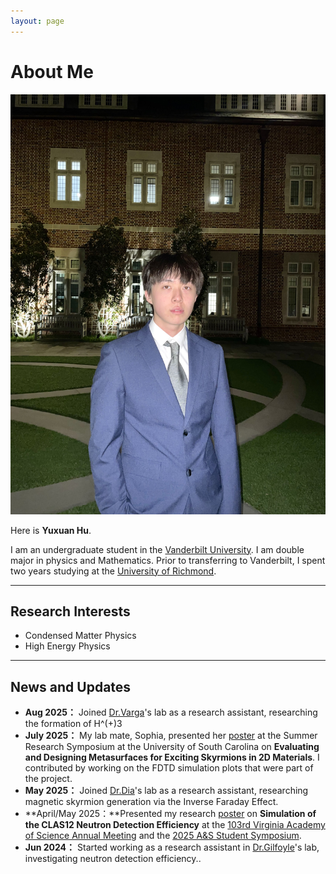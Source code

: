 ```yaml
---
layout: page
---
```


# About Me

<img src="images/yuxuanhu(1).jpg" alt="Yuxuan Hu" class="floatpic">

Here is **Yuxuan Hu**.<br>

I am an undergraduate student in the [Vanderbilt University](https://www.vanderbilt.edu/). I am double major in physics and Mathematics. Prior to transferring to Vanderbilt, I spent two years studying at the [University of Richmond](https://www.richmond.edu/).


---

## Research Interests

- Condensed Matter Physics
- High Energy Physics

---

## News and Updates
- **Aug 2025：**  Joined [Dr.Varga](https://as.vanderbilt.edu/physics-astronomy/bio/kalman-varga/)'s lab as a research assistant, researching the formation of H^(+)3
- **July 2025：**  My lab mate, Sophia, presented her [poster](/file/Sophia%20poster.pdf)  at the Summer Research Symposium at the University of South Carolina on **Evaluating and Designing Metasurfaces for Exciting Skyrmions in 2D Materials**. I contributed by working on the FDTD simulation plots that were part of the project.
- **May 2025：** Joined [Dr.Dia](https://mdiaslab.com/)'s lab as a research assistant, researching magnetic skyrmion generation via the Inverse Faraday Effect.
- **April/May 2025：**Presented my research [poster](/file/poster%20draft.pdf) on **Simulation of the CLAS12 Neutron Detection Efficiency** at the [103rd Virginia Academy of Science Annual Meeting](https://vacadsci.org/2025-annual-meeting/) and the [2025 A&S Student Symposium](https://as.richmond.edu/student-research/symposium/index.html).
- **Jun 2024：** Started working as a research assistant in [Dr.Gilfoyle](https://facultystaff.richmond.edu/~ggilfoyl/GPGHome.html)'s lab, investigating neutron detection efficiency..

<br>

